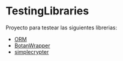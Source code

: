 # TestingLibraries
Proyecto para testear las siguientes librerias:

* [ORM](https://github.com/smarttowel/ORM)
* [BotanWrapper](http://www.voidrealms.com/index.php?r=tutorial/view&id=292)
* [simplecrypter](http://wiki.qt.io/Simple_encryption)
